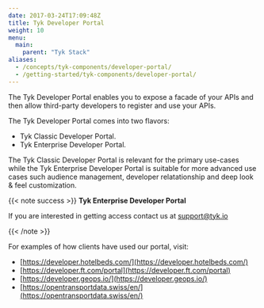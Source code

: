 ```yaml
---
date: 2017-03-24T17:09:48Z
title: Tyk Developer Portal
weight: 10
menu:
  main:
    parent: "Tyk Stack"
aliases:
  - /concepts/tyk-components/developer-portal/
  - /getting-started/tyk-components/developer-portal/
---
```


The Tyk Developer Portal enables you to expose a facade of your APIs and then allow third-party developers to register and use your APIs.

The Tyk Developer Portal comes into two flavors:

- Tyk Classic Developer Portal.
- Tyk Enterprise Developer Portal.

The Tyk Classic Developer Portal is relevant for the primary use-cases while the Tyk Enterprise Developer Portal is suitable for more advanced use cases such audience management, developer relatationship and deep look & feel customization.

{{< note success >}}
**Tyk Enterprise Developer Portal**

If you are interested in getting access contact us at [support@tyk.io](<mailto:support@tyk.io?subject=Tyk Enterprise Portal Beta>)

{{< /note >}}

For examples of how clients have used our portal, visit:

- [https://developer.hotelbeds.com/](https://developer.hotelbeds.com/)
- [https://developer.ft.com/portal](https://developer.ft.com/portal)
- [https://developer.geops.io/](https://developer.geops.io/)
- [https://opentransportdata.swiss/en/](https://opentransportdata.swiss/en/)
